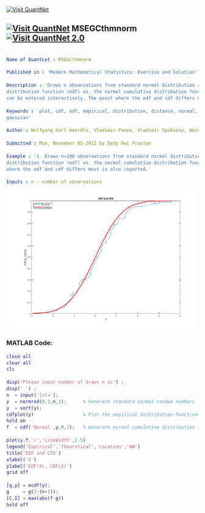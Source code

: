 
[<img src="https://github.com/QuantLet/Styleguide-and-FAQ/blob/master/pictures/banner.png" width="880" alt="Visit QuantNet">](http://quantlet.de/index.php?p=info)

## [<img src="https://github.com/QuantLet/Styleguide-and-Validation-procedure/blob/master/pictures/qloqo.png" alt="Visit QuantNet">](http://quantlet.de/) **MSEGCthmnorm** [<img src="https://github.com/QuantLet/Styleguide-and-Validation-procedure/blob/master/pictures/QN2.png" width="60" alt="Visit QuantNet 2.0">](http://quantlet.de/d3/ia)

```yaml

Name of QuantLet : MSEGCthmnorm

Published in : 'Modern Mathematical Statistics: Exercise and Solution'

Description : 'Draws n observations from standard normal distribution and plots its empirical
distribution function (edf) vs. the normal cumulative distribution function (cdf). Number of draws
can be entered interactively. The point where the edf and cdf differs most is also reported.'

Keywords : 'plot, cdf, edf, empirical, distribution, distance, normal, normal-distribution, random,
gaussian'

Author : Wolfgang Karl Haerdle, Vladimir Panov, Vladimir Spokoiny, Weining Wang

Submitted : Mon, November 05 2012 by Dedy Dwi Prastyo

Example : '1. Draws n=100 observations from standard normal distribution and plots its empirical
distribution function (edf) vs. the normal cumulative distribution function (cdf). 2.  The point
where the edf and cdf differs most is also reported.'

Inputs : n - number of observations

```

![Picture1](MSEGCthmnorm.png)


### MATLAB Code:
```matlab
close all
clear all
clc

disp('Please input number of draws n as') ;
disp(' ') ;
n  = input('[n]=');
y  = normrnd(0,1,n,1);      % Generate standard normal random numbers
y  = sort(y);
cdfplot(y)                  % Plot the empirical distribution function
hold on
f  = cdf('Normal',y,0,1);   % Generate normal cumulative distribution function

plot(y,f,'r','LineWidth',2.5)
legend('Empirical','Theoretical','Location','NW')
title('EDF and CFD')
xlabel('X')
ylabel('EDF(X), CDF(X)')
grid off

[g,y] = ecdf(y);
g     = g(2:(n+1));
[C,I] = max(abs(f-g))
hold off
```
